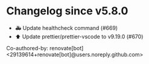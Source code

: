 # Changelog since v5.8.0
- 🚑 Update healthcheck command (#669) 
- ⬆️ Update prettier/prettier-vscode to v9.19.0 (#670)

Co-authored-by: renovate[bot] <29139614+renovate[bot]@users.noreply.github.com> 
